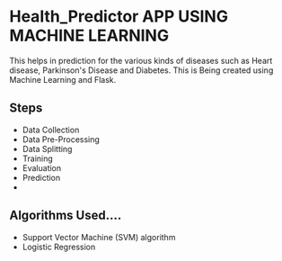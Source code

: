 # Health_Predictor APP USING MACHINE LEARNING
This helps in prediction for the various kinds of diseases such as Heart disease, Parkinson's Disease  and Diabetes. This is Being created using Machine Learning 
and Flask.


## Steps

- Data Collection
- Data Pre-Processing
- Data Splitting
- Training
- Evaluation
- Prediction
- 
## Algorithms Used....

- Support Vector Machine (SVM) algorithm
- Logistic Regression
